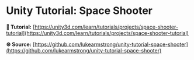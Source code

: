 # Unity Tutorial: Space Shooter

**📖 Tutorial:**
[https://unity3d.com/learn/tutorials/projects/space-shooter-tutorial](https://unity3d.com/learn/tutorials/projects/space-shooter-tutorial)

**⚙️ Source:**
[https://github.com/lukearmstrong/unity-tutorial-space-shooter](https://github.com/lukearmstrong/unity-tutorial-space-shooter)